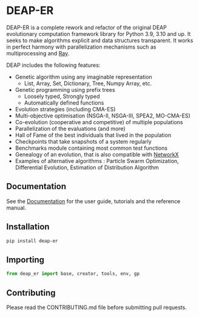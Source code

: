 # DEAP-ER

DEAP-ER is a complete rework and refactor of the original DEAP evolutionary 
computation framework library for Python 3.9, 3.10 and up.
It seeks to make algorithms explicit and data structures transparent. 
It works in perfect harmony with parallelization mechanisms such as 
multiprocessing and [Ray](https://github.com/ray-project/ray).

DEAP includes the following features:

  * Genetic algorithm using any imaginable representation
    * List, Array, Set, Dictionary, Tree, Numpy Array, etc.
  * Genetic programming using prefix trees
    * Loosely typed, Strongly typed
    * Automatically defined functions
  * Evolution strategies (including CMA-ES)
  * Multi-objective optimisation (NSGA-II, NSGA-III, SPEA2, MO-CMA-ES)
  * Co-evolution (cooperative and competitive) of multiple populations
  * Parallelization of the evaluations (and more)
  * Hall of Fame of the best individuals that lived in the population
  * Checkpoints that take snapshots of a system regularly
  * Benchmarks module containing most common test functions
  * Genealogy of an evolution, that is also compatible with [NetworkX](https://github.com/networkx/networkx)
  * Examples of alternative algorithms : Particle Swarm Optimization, Differential Evolution, Estimation of Distribution Algorithm

## Documentation

See the [Documentation](http://deap-er.readthedocs.org/) for the user guide, tutorials and the reference manual.


## Installation
```bash
pip install deap-er
```


## Importing
```python
from deap_er import base, creator, tools, env, gp
```


## Contributing

Please read the CONTRIBUTING.md file before submitting pull requests.
